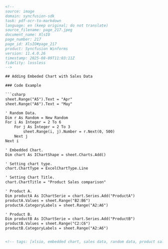 ```html
<!--
source: image
domain: syncfusion-sdk
task: pdf-ocr-to-markdown
language: en (keep original; do not translate)
source_filename: page_217.jpeg
document_name: XlsIO
page_number: 217
page_id: XlsIO#page_217
product: Syncfusion Winforms
version: 11.4.0.26
timestamp: 2025-08-09T11:03:11Z
fidelity: lossless
-->

## Adding Embeded Chart with Sales Data

### Code Example

```csharp
sheet.Range("A5").Text = "Apr"
sheet.Range("A6").Text = "May"

' Random Data.
Dim r As Random = New Random
For i As Integer = 2 To 6
    For j As Integer = 2 To 3
        sheet.Range(i, j).Number = r.Next(0, 500)
    Next j
Next i

' Embedded Chart.
Dim chart As IChartShape = sheet.Charts.Add()

' Setting chart type.
chart.ChartType = ExcelChartType.Line

' Setting Chart Title.
chart.ChartTitle = "Product Sales comparison"

' Product A.
Dim productA As IChartSerie = chart.Series.Add("ProductA")
productA.Values = sheet.Range("B2:B6")
productA.CategoryLabels = sheet.Range("A2:A6")

' Product B.
Dim productB As IChartSerie = chart.Series.Add("ProductB")
productB.Values = sheet.Range("C2:C6")
productB.CategoryLabels = sheet.Range("A2:A6")
```
```html

<!-- tags: [xlsio, embedded chart, sales data, random data, product sales comparison, line chart, series, chart title] keywords: [xlsio, embedded, chart, sales, data, random, product, comparison, line, series, title] -->
```